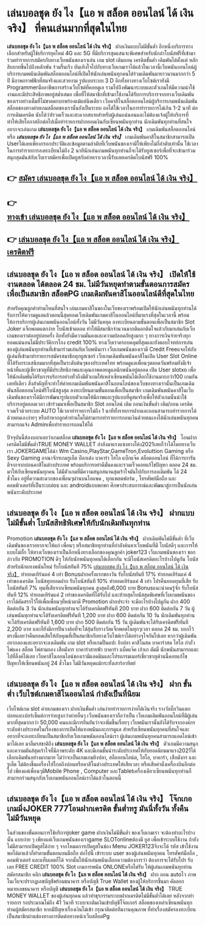 # เล่นบอลชุด ยัง ไง【แอ พ สล็อต ออนไลน์ ได้ เงิน จริง】  ที่คนเล่นมากที่สุดในไทย

**เล่นบอลชุด ยัง ไง【แอ พ สล็อต ออนไลน์ ได้ เงิน จริง】** ฝากเงินแบบไม่มีขั้นต่ำ  อีกหนึ่งบริการทางเลือกสำหรับผู้ใช้บริการยุคใหม่ 4G และ 5G ที่มีบริการสุดแสนจะพิเศษสำหรับนักล่าโบนัสฟรีที่เข้ามาร่วมทำรายการสมัครกับทางเว็บพนันของเราเล่น เกม slot  เติมถอน เครดิตขั้นต่ำ เดิมพันได้ตั้งแต่ หลักสิบบาทขึ้นไปถึงหลักพัน ร่วมรื่นเริง บันเทิงใจไปกับทางเว็บเกมเราได้แล้วในเวลานี้เว็บพนันออนไลน์ผู้บริการเกมพนันเดิมพันสล็อตออนไลน์ที่เปิดให้นักเล่นพนันทุกคนได้ร่วมเดิมพันมายาวนานมากกว่า 5 ปี มีภาพกราฟฟิกที่สมจริงและสวยงาม รูปแบบระบบ 3 D
อีกทั้งทางทางเว็บไซต์เรายังมี Programmerมืออาชีพการสร้างเว็บไซต์ที่คอยดูเล  รวมไปถึงพัฒนาระบบและตัวเกมให้มีความน่าใช้งานและมีประสิทธิภาพอยู่สม่ำเสมอ เพื่อที่ให้สมาชิกที่เข้ามาใช้งานได้รับการบริการจากทางเว็บเดิมพันของเราอย่างเต็มที่ไม่ขาดตกบกพร่องแม้แต่นิดเดียว เว็บคาสิโนสล็อตออนไลน์ผู้บริการเกมพนันเดิมพันสล็อตของทางค่ายเกมสล็อตของเรานั้นยังเป็นระบบ ออโต้ใช้เวลาในการทำรายการไม่เกิน 1-2 นาที ต่อการเติมเครดิต นับได้ว่าIรวดเร็วและสะดวกสบายสำหรับผู้เล่นแน่นอนและไม่ต้องแจ้งผู้ให้บริการที่ทำให้เสียโอกาสอีกต่อไปเมื่อทำรายการฝากยอดเงินกับเซียนพนันทุกท่าน
นักเดิมพันทุกท่านที่สนใจอยากจะเล่นเกม **เล่นบอลชุด ยัง ไง【แอ พ สล็อต ออนไลน์ ได้ เงิน จริง】** เกมเดิมพันสล็อตออนไลน์ หรือ ***เล่นบอลชุด ยัง ไง【แอ พ สล็อต ออนไลน์ ได้ เงิน จริง】*** เกมเดิมพันคาสิโนสมาชิกสามารถเปิด Userได้เลยเพียงกรอกประวัติและข้อมูลตามลำดับที่เว็บพนันของเรามีให้เพียงไม่กี่ลำดับเท่านั้น ใช้เวลาในการทำรายการลงทะเบียนไม่ถึง 2 นาทีนักเล่นเกมพนันทุกท่านก็จะได้รับยูสเซอร์เพื่อที่จะเข้ามาร่วมสนุกสุดมันส์กับเว็บเราสมัครเพื่อเปิดยูสกับค่ายเราเวลานี้รับเลยเครดิตโบนัสฟรี 100%

## 👉 [สมัคร เล่นบอลชุด ยัง ไง【แอ พ สล็อต ออนไลน์ ได้ เงิน จริง】](https://archa888.com/)
## 👉 [ทางเข้า เล่นบอลชุด ยัง ไง【แอ พ สล็อต ออนไลน์ ได้ เงิน จริง】](https://archa888.com/)
## 👉 [เล่นบอลชุด ยัง ไง【แอ พ สล็อต ออนไลน์ ได้ เงิน จริง】 เครดิตฟรี](https://archa888.com/)

## เล่นบอลชุด ยัง ไง【แอ พ สล็อต ออนไลน์ ได้ เงิน จริง】 เปิดให้ใช้งานตลอด ได้ตลอด 24 ชม. ไม่มีวันหยุดทำตามขั้นตอนการสมัครเพื่อเป็นสมาชิก สล็อตPG เกมเดิมพันคาสิโนออนไลน์ดีที่สุดในไทย

สำหรับคุณลูกค้าท่านไหนที่สนใจ เล่นเกมคาสิโนของในเว็บของเราพร้อมเปิดให้นักเล่นพนันทุกท่านได้รับการให้ความดูแลแล้วตอนนี้สุดยอดเว็บเดิมพันเกมคาสิโนออนไลน์ที่มาแรงที่สุดในเวลานี้ พร้อมให้การบริการผู้เล่นเกมพนันออนไลน์ทั้งวัน ไม่มีวันหยุด ลงทะเบียนตามขั้นตอนเพื่อเป็นสมาชิก Slot Joker แจ็กพอตแตกง่าย โบนัสเข้าตลอด ทำให้มีสมาชิกจำนวนมากติดอกติดใจแล้วกับมาเล่นกับเว็บเกมของเราต่ออยู่บ่อยครั้ง อีกทั้งยังมีความมั่นคงและความปลอดภัยสูงมาก ๆ ทางการเงินจ่ายจริงทุกยอดแน่นอนไม่มีประวัติการโกง credit 100% ทางเว็บเราครอบคลุมที่สุดและยังตอบโจทย์การเล่นของผู้เล่นพนันทุกท่านที่เข้ามาร่วมเล่นกับเว็บพนันเรา
เว็บเกมพนันของเรามี Credit Freeแจกให้กับผู้เล่นที่เข้ามาทำรายการสมัครสมาชิกทุกยูสเซอร์ เว็บเกมเดิมพันพนันคาสิโนเปิด User Slot Online ที่ได้รับกระแสนิยมมากที่สุดเป็นระดับต้นๆของประเทศไทย พร้อมดูแลเพื่อนๆตลอดวันพร้อมยังมีเจ้าหน้าที่และผู้เชี่ยวชาญที่มีประสิทธิภาพและคุณภาพคอยดูแลนักพนันอยู่ตลอด เปิด User slotxo เพื่อให้นักเดิมพันได้รับการบริการอย่างทั่วถึงมีตัวเกมให้เหล่าเซียนพนันได้เลือกใช้งานมากกว่า100 เกมกันเลยทีเดียว
สิ่งสำคัญที่จะทำให้ค่ายเกมเดิมพันพนันคาสิโนออนไลน์ของเว็บของทางเรานั้นเป็นเกมเดิมพันสล็อตออนไลน์ฟรีโบนัสสูงสุด ลงทะเบียนตามขั้นตอนเพื่อเป็นสมาชิก  เกมเดิมพันพนันคาสิโนเว็บเดิมพันของเราได้มีการพัฒนารูปแบบตัวเกมให้มีภาพและรูปแบบที่ดูสมจริงเพื่อให้ตัวเกมนั้นน่าใช้บริการอยู่ตลอดเวลา เข้าร่วมมาเพื่อเป็นสมาชิก Slot ออนไลน์ เติม ถอนเงินขั้นต่ำ เติม/ถอน เครดิตรวดเร็วด้วยระบบ AUTO ใช้เวลาทำรายการไม่ถึง 1 นาทีทั้งรายการฝากและถอนสามารถทำรายการได้ด้วยตนเองง่ายๆ หรือถ้าหากลูกค้าท่านใดไม่สามารถทำรายการถอนเงินด้วยตนเองได้นักเล่นพนันทุกคนสามารถแจ้ง Adminเพื่อทำรายการถอนให้ได้

ปัจจุบันนี้ต้องบอกเลยว่าเกมสล็อต **เล่นบอลชุด ยัง ไง【แอ พ สล็อต ออนไลน์ ได้ เงิน จริง】** โอนฝากเครดิตไม่มีขั้นต่ำTRUE MONEY WALLET กำลังมาแรงแซงทางโค้ง2021เลยก็ว่าได้โดยทางเว็บเรา JOKERGAMEได้นำ  Wm Casino,PlayStar,GameTron,Evoluttion Gaming หรือ Sexy Gaming อาณาจักรเกมรูเล็ต  ป๊อกเด้ง บาคาร่า ไฮโล แบ็กแจ๊ค สล็อตออนไลน์ ที่ได้การการันตีจากจากบ่อนคาสิโนต่างประเทศ พร้อมบริการอย่าดีมั่นคงและรวดเร็วคอยแก้ไขปัญหา ตลอด 24 ชม. มาให้กับเซียนพนันทุกคน ได้มีตัวเกมที่มีความสนุกสนานสุดเร้าใจมันไปกับการลงเดิมพัน ได้ 24 ชั่วโมง อยู่ที่ความสะดวกของเพื่อนๆผ่านบนไอแพด , ทุกแพลตฟอร์ม , โทรศัพท์มือถือ และคอมพิวเตอร์ที่เป็นระบบios และ androidแบบพกพา ศึกษาประสบการณ์และพัฒนาสู่การเป็นนักเล่นพนันระดับประเทศ

## เล่นบอลชุด ยัง ไง【แอ พ สล็อต ออนไลน์ ได้ เงิน จริง】 ฝากแบบไม่มีขั้นต่ำ โบนัสสิทธิพิเศษให้กับนักเดิมพันทุกท่าน

 Promotion  **เล่นบอลชุด ยัง ไง【แอ พ สล็อต ออนไลน์ ได้ เงิน จริง】** ฝากเดิมพันไม่มีขั้นต่ำ ที่เว็บเดิมพันของเราอยากจะให้แก่  เพื่อนๆ หรือสมาชิกทุกท่านที่กำลังค้นหาเว็บพนันที่มี โบนัสดีๆ และการให้แบบไม่กั๊ก ให้ทางเว็บของเราเป็นอีกหนึ่งทางเลือกของคุณลูกค้า joker123 เว็บเกมพนันของเรา ขอกล่าวกับ PROMOTION ดีๆ ให้กับนักพนันทุกคนได้เลือกกัน จะมีโบนัสเครดิตอะไรบ้างไปดูกัน
โบนัสสำหรับนักแทงพนันใหม่ รับโบนัสทันที 75% [เล่นบอลชุด ยัง ไง【แอ พ สล็อต ออนไลน์ ได้ เงิน จริง】](https://archa888.com/) ทำยอดเทิร์นแค่ 4 เท่า
Bonusฝากครั้งแรกของวัน รับโบนัสทันที 17% ทำยอดเทิร์นแค่ 4 เท่าของเครดิต
โบนัสทุกยอดฝาก รับโบนัสทันที 10% ทำยอดเทิร์นแค่ 4 เท่า
โปรคืนยอดทุนที่เสีย รับโบนัสทันที 7% ทุนที่เสียจากเซียนพนันทุกคน สูงสุดถึง6,000 บาท
Bonusแนะนำคนรู้จัก รับโบนัสทันที 12% ทำยอดเทิร์นแค่ 2 เท่าของเครดิตที่ได้รับไป
และท้ายสุดโบนัสสุดพิเศษที่เว็บเกมพนันของเราได้คัดสรรไว้ให้เพื่อเพื่อนๆที่หน้าตาดี  Promotion ฝากประจำ จะมีอะไรบ้างไปดูกัน
ฝาก 400 ติดต่อกัน 3 วัน นักเล่นพนันทุกท่านจะได้รับเครดิตฟรีทันที 200 บาท
ฝาก 600 ติดต่อกัน 7 วัน ผู้เล่นพนันทุกท่านจะได้รับเครดิตฟรีทันที 1,200 บาท
ฝาก 600 ติดต่อกัน 10 วัน นักเดิมพันทุกท่านจะได้รับเครดิตฟรีทันที 1,600 บาท
ฝาก 500 ติดต่อกัน 15 วัน ผู้เดิมพันจะได้รับเครดิตฟรีทันที 2,200 บาท
และก็ยังมีการปั่นวงล้อที่จะได้ลุ้นรับรางวัลแจ็กพอตในทุกๆเวลา ตลอด 24 ชม. บอกไว้ตรงนี้เลยว่าคืนยอดเสียให้กับคุณที่เป็นสมาชิกกับทางเว็บไซต์เราได้อย่างจุใจกันไปเลย หากว่าผู้เดิมพันอยากลองและอยากจะลงเดิมพัน เกม slot  หรือเกมปั่นแปะ ยิงปลา คาสิโนสด บาคาร่าสด ไฮโล กำถั่ว ไพ่แคง สล็อต ไพ่สามกอง เสือมังกร บาคาร่าสายฟ้า บาคาร่า แบ็คแจ๊ค เก้าเก ดัมมี่ นักพนันสามารถแตะไปที่ลิ้งค์ได้เลย เว็บคาสิโนออนไลน์ของเรามีแอดมินและโปรแกรมเมอร์เชี่ยวชาญด้านนี้คอยแก้ไขปัญหาให้เซียนพนันอยู่ 24 ชั่วโมง ไม่มีวันหยุดแม้กระทั่งเสาร์อาทิตย์

## เล่นบอลชุด ยัง ไง【แอ พ สล็อต ออนไลน์ ได้ เงิน จริง】 ฝาก ขั้นต่ำ  เว็บไซต์เกมคาสิโนออนไลน์ กำลังเป็นที่นิยม

เว็บไซต์เกม slot ค่ายเกมของเรา ฝากเงินขั้นต่ำ เล่นง่ายทำรายการง่ายได้เงินจริง รางวัลบิ๊กวินแตกบ่อยและเปอร์เซ็นต์การจ่ายสูงกว่าค่ายอื่นๆ เว็บพนันของเราถือว่าเป็น เว็บเกมเดิมพันออนไลน์ที่มีผู้เล่นมากที่สุดมากกว่า 50,000 คนและมีการยืนยันว่าจะเพิ่มขึ้นเรื่อยๆ เว็บพนันเรานั้นยังได้รับจากองค์กรระดับต่างประเทศในเรื่องของการเปิดให้แทงพนันและการดูแล สำหรับเซียนพนันทุกคนที่สนใจและอยากที่จะลงทะเบียนเป็นสมาชิกกับเว็บเกมพนันออนไลน์เรา ผู้เล่นเกมพนันทุกคนสามารถแอดไลน์เข้ามาได้เลย
	มาลิ้มรสชาติถึง **เล่นบอลชุด ยัง ไง【แอ พ สล็อต ออนไลน์ ได้ เงิน จริง】** ตัวเกมมีความสนุกและความมันส์สุดเร้าใจที่มีภาพระดับ 4K และมีเกมชั้นนำระดับประเทศให้กับยอดนิยมมาแรง2021ได้เลือกเดิมพันอย่างมากมาย  ไม่ว่าจะเป็นเกมเกมยิงปลา, สล็อออนไลน์ต, ไฮโล, บาคาร่า, เสือมังกร และรูเล็ต ไม่ต้องขึ้นเครื่องไปไกลถึงบ่อนหรือคาสิโนต่างประเทศให้เสียเวลา หรือเสียค่านั่งเครื่องบินอีกต่อไป เพียงแค่เพื่อนๆมีMobile Phone , Computer และTabletเครื่องเดียวเซียนพนันทุกท่านก็สามารถร่วมสนุกกับเว็บเกมพนันออนไลน์เราได้แล้วในตอนนี้

## เล่นบอลชุด ยัง ไง【แอ พ สล็อต ออนไลน์ ได้ เงิน จริง】 โจ๊กเกอเกมมิ่งJOKER 777โอนฝากเครดิต ขั้นต่ำทรู มันนี่ทั้งวัน ทั้งคืน ไม่มีวันหยุด

ในส่วนของขั้นตอนการใช้บริการjoker game ฝากเงินไม่มีขั้นต่ำ ของเว็บเกมเรา จะต้องทำอะไรบ้างนั้น แบบง่าย ๆ เพียงแค่เว็บเกมพนันของเราgame SLOTonlineต้องมี ยูส เพื่อเข้าระบบใช้งาน ถ้ายังไม่มีสามารถเปิดยูสได้ง่าย ๆ จากโหมดการเปิดยูสในช่อง Menu JOKER123จึงจะได้ รหัส เข้าใช้งาน พอได้มาแล้วก็ทำตามขั้นตอนบนมือถือ ต่อไปนี้
เข้าระบบ user  ของผู้เล่นพนันทุกคน โทรศัพท์มือถือ , คอมพิวเตอร์ และแท็บเลตก็ได้
จากนั้นให้นักเล่นพนันเลือกความต้องการว่า ต้องการจะได้รับโปร รับเลย FREE CREDIT 100% Slot เกมการพนัน ONLONEหรือไม่รับ
ให้ผู้เล่นเกมพนันทุกท่านสมัครสมาชิก คลิก **เล่นบอลชุด ยัง ไง【แอ พ สล็อต ออนไลน์ ได้ เงิน จริง】** ฝาก ถอน autoไว ภาพในเว็บจะปรากฏเลขบัญชีพร้อมธนาคาร หรือบัญชี True Wallet ของผู้ให้บริการขึ้นมา
คัดลอกหมายเลขธนาคาร หรือบัญชี **เล่นบอลชุด ยัง ไง【แอ พ สล็อต ออนไลน์ ได้ เงิน จริง】** TRUE MONEY WALLET ของผู้เล่นทุกคน แล้วทำธุรกรรมระบบฝากเครดิตไม่มีขั้นต่ำได้เลย
หลังจากทำรายการ รอประมาณไม่ถึง 41 วินาที ระบบจะเติมเงินเข้าบัญชีโจ๊กเกอร์ สล็อตของเหล่าเซียนพนันทุกท่านผู้สมัครสมาชิก
หากมีปัญหาเรื่องเงินไม่เข้า กรุณาติดต่อทีมงานคุณภาพ ที่ทำเรื่องสมัครลงทะเบียนเป็นสมาชิกผ่านช่องทางการติดต่อทางหน้าเว็บสล็อตPg


